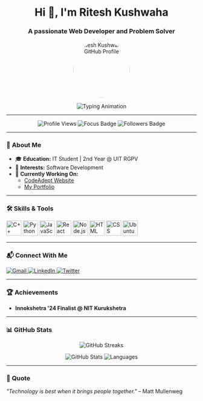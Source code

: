 <h1 align="center">Hi 👋, I'm Ritesh Kushwaha</h1>
<h3 align="center">A passionate Web Developer and Problem Solver</h3>

<p align="center">
  <img src="https://github.com/riteshkushwaha7.png" alt="Ritesh Kushwaha's GitHub Profile" width="150" style="border-radius: 50%;"/>
</p>

<p align="center">
  <img src="https://readme-typing-svg.demolab.com?font=Fira+Code&weight=500&size=20&pause=1000&color=58A6FF&width=435&lines=Web+Developer+|+Problem+Solver;Graduating+in+2027" alt="Typing Animation"/>
</p>

---

<p align="center">
  <img src="https://komarev.com/ghpvc/?username=riteshkushwaha7&label=PROFILE+VIEWS&color=blueviolet&style=flat" alt="Profile Views" />
  <img src="https://img.shields.io/badge/Focus-Software%20Development%20%26%20Cybersecurity-gradient?style=for-the-badge" alt="Focus Badge" />
  <img src="https://img.shields.io/github/followers/riteshkushwaha7?style=for-the-badge" alt="Followers Badge" />
</p>

---

### 🔭 **About Me**  
- 🎓 **Education:** IT Student | 2nd Year @ UIT RGPV  
- 🌱 **Interests:** Software Development 
- 🎯 **Currently Working On:**  
  - [CodeAdept Website](https://github.com/riteshkushwaha7/Projects/tree/main/CodeAdept%208.0)  
  - [My Portfolio](https://github.com/riteshkushwaha7/My-Portfolio)

---

### 🛠️ **Skills & Tools**  
<p>
  <img src="https://img.icons8.com/color/48/000000/c-plus-plus-logo.png" alt="C++" width="40" />
  <img src="https://img.icons8.com/color/48/000000/python.png" alt="Python" width="40" />
  <img src="https://img.icons8.com/color/48/000000/javascript.png" alt="JavaScript" width="40" />
  <img src="https://img.icons8.com/color/48/000000/react-native.png" alt="React" width="40" />
  <img src="https://img.icons8.com/color/48/000000/nodejs.png" alt="Node.js" width="40" />
  <img src="https://img.icons8.com/color/48/000000/html-5--v1.png" alt="HTML" width="40" />
  <img src="https://img.icons8.com/color/48/000000/css3.png" alt="CSS" width="40" />
  <img src="https://img.icons8.com/color/48/000000/ubuntu--v1.png" alt="Ubuntu" width="40" />
</p>

---

### 📬 **Connect With Me**  
<p>
  <a href="mailto:riteshkushwaha497@gmail.com">
    <img src="https://img.icons8.com/color/48/000000/gmail-new.png" alt="Gmail" />
  </a>
  <a href="https://linkedin.com/in/riteshkushwaha7">
    <img src="https://img.icons8.com/color/48/000000/linkedin.png" alt="LinkedIn" />
  </a>
  <a href="https://twitter.com/cyberrk">
    <img src="https://img.icons8.com/color/48/000000/twitter--v1.png" alt="Twitter" />
  </a>
</p>

---

### 🏆 **Achievements**  
- **Innokshetra '24 Finalist @ NIT Kurukshetra**

---

### 📊 **GitHub Stats**  
<p align="center">
  <img src="https://github-readme-streak-stats.herokuapp.com/?user=riteshkushwaha7&theme=radical&fire=FF6010" alt="GitHub Streaks" />
</p>
<p align="center">
  <img src="https://github-readme-stats.vercel.app/api?username=riteshkushwaha7&show_icons=true&theme=radical" alt="GitHub Stats" />
  <img src="https://github-readme-stats.vercel.app/api/top-langs?username=riteshkushwaha7&layout=compact&langs_count=8&theme=radical" alt="Languages" />
</p>

---

### 🌟 **Quote**  
*"Technology is best when it brings people together."* – Matt Mullenweg
